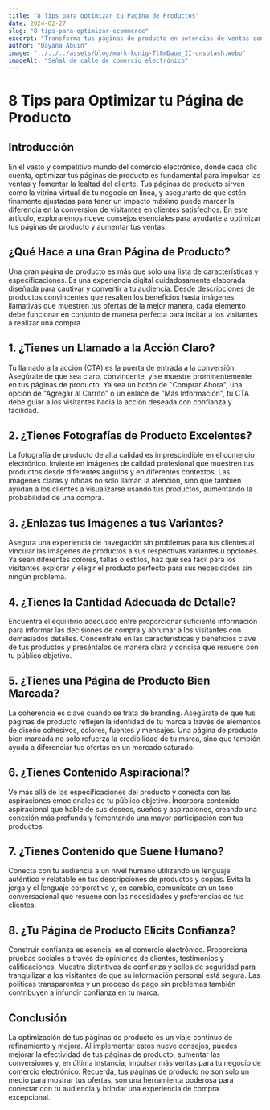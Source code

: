 ```yaml
---
title: "8 Tips para optimizar tu Pagina de Productos"
date: 2024-02-27
slug: "8-tips-para-optimizar-ecommerce"
excerpt: "Transforma tus páginas de producto en potencias de ventas con estos 8 consejos esenciales. Eleva tu juego en el comercio electrónico."
author: "Dayana Abuin"
image: "../../../assets/blog/mark-konig-Tl8mDaue_II-unsplash.webp"
imageAlt: "Señal de calle de comercio electrónico"
---
```


# 8 Tips para Optimizar tu Página de Producto

## Introducción

En el vasto y competitivo mundo del comercio electrónico, donde cada clic cuenta, optimizar tus páginas de producto es fundamental para impulsar las ventas y fomentar la lealtad del cliente. Tus páginas de producto sirven como la vitrina virtual de tu negocio en línea, y asegurarte de que estén finamente ajustadas para tener un impacto máximo puede marcar la diferencia en la conversión de visitantes en clientes satisfechos. En este artículo, exploraremos nueve consejos esenciales para ayudarte a optimizar tus páginas de producto y aumentar tus ventas.

## ¿Qué Hace a una Gran Página de Producto?

Una gran página de producto es más que solo una lista de características y especificaciones. Es una experiencia digital cuidadosamente elaborada diseñada para cautivar y convertir a tu audiencia. Desde descripciones de productos convincentes que resalten los beneficios hasta imágenes llamativas que muestren tus ofertas de la mejor manera, cada elemento debe funcionar en conjunto de manera perfecta para incitar a los visitantes a realizar una compra.

## 1. ¿Tienes un Llamado a la Acción Claro?

Tu llamado a la acción (CTA) es la puerta de entrada a la conversión. Asegúrate de que sea claro, convincente, y se muestre prominentemente en tus páginas de producto. Ya sea un botón de "Comprar Ahora", una opción de "Agregar al Carrito" o un enlace de "Más Información", tu CTA debe guiar a los visitantes hacia la acción deseada con confianza y facilidad.

## 2. ¿Tienes Fotografías de Producto Excelentes?

La fotografía de producto de alta calidad es imprescindible en el comercio electrónico. Invierte en imágenes de calidad profesional que muestren tus productos desde diferentes ángulos y en diferentes contextos. Las imágenes claras y nítidas no solo llaman la atención, sino que también ayudan a los clientes a visualizarse usando tus productos, aumentando la probabilidad de una compra.

## 3. ¿Enlazas tus Imágenes a tus Variantes?

Asegura una experiencia de navegación sin problemas para tus clientes al vincular las imágenes de productos a sus respectivas variantes u opciones. Ya sean diferentes colores, tallas o estilos, haz que sea fácil para los visitantes explorar y elegir el producto perfecto para sus necesidades sin ningún problema.

## 4. ¿Tienes la Cantidad Adecuada de Detalle?

Encuentra el equilibrio adecuado entre proporcionar suficiente información para informar las decisiones de compra y abrumar a los visitantes con demasiados detalles. Concéntrate en las características y beneficios clave de tus productos y preséntalos de manera clara y concisa que resuene con tu público objetivo.

## 5. ¿Tienes una Página de Producto Bien Marcada?

La coherencia es clave cuando se trata de branding. Asegúrate de que tus páginas de producto reflejen la identidad de tu marca a través de elementos de diseño cohesivos, colores, fuentes y mensajes. Una página de producto bien marcada no solo refuerza la credibilidad de tu marca, sino que también ayuda a diferenciar tus ofertas en un mercado saturado.

## 6. ¿Tienes Contenido Aspiracional?

Ve más allá de las especificaciones del producto y conecta con las aspiraciones emocionales de tu público objetivo. Incorpora contenido aspiracional que hable de sus deseos, sueños y aspiraciones, creando una conexión más profunda y fomentando una mayor participación con tus productos.

## 7. ¿Tienes Contenido que Suene Humano?

Conecta con tu audiencia a un nivel humano utilizando un lenguaje auténtico y relatable en tus descripciones de productos y copias. Evita la jerga y el lenguaje corporativo y, en cambio, comunícate en un tono conversacional que resuene con las necesidades y preferencias de tus clientes.

## 8. ¿Tu Página de Producto Elicits Confianza?

Construir confianza es esencial en el comercio electrónico. Proporciona pruebas sociales a través de opiniones de clientes, testimonios y calificaciones. Muestra distintivos de confianza y sellos de seguridad para tranquilizar a los visitantes de que su información personal está segura. Las políticas transparentes y un proceso de pago sin problemas también contribuyen a infundir confianza en tu marca.

## Conclusión

La optimización de tus páginas de producto es un viaje continuo de refinamiento y mejora. Al implementar estos nueve consejos, puedes mejorar la efectividad de tus páginas de producto, aumentar las conversiones y, en última instancia, impulsar más ventas para tu negocio de comercio electrónico. Recuerda, tus páginas de producto no son solo un medio para mostrar tus ofertas, son una herramienta poderosa para conectar con tu audiencia y brindar una experiencia de compra excepcional.
